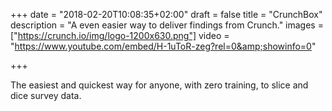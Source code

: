 +++
date = "2018-02-20T10:08:35+02:00"
draft = false
title = "CrunchBox"
description = "A even easier way to deliver findings from Crunch."
images = ["https://crunch.io/img/logo-1200x630.png"]
video = "https://www.youtube.com/embed/H-1uToR-zeg?rel=0&amp;showinfo=0"

+++

The easiest and quickest way for anyone, with zero training, to slice and dice survey data.
